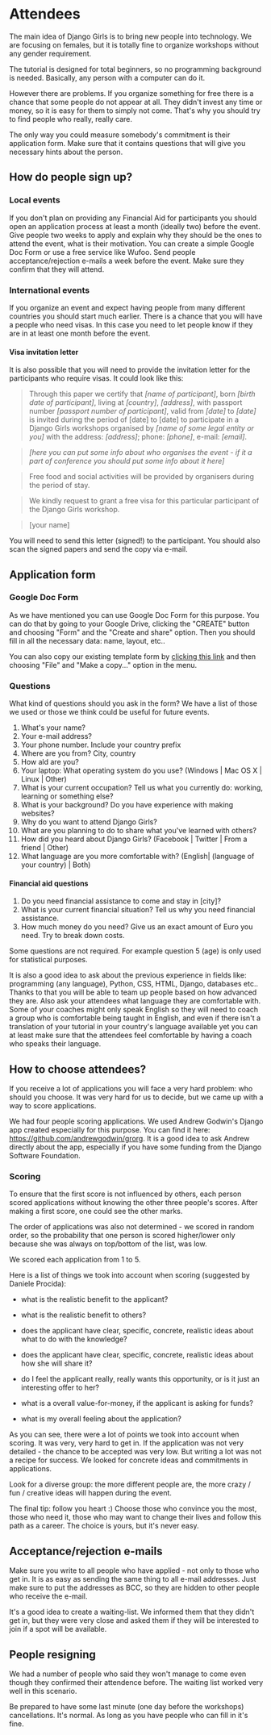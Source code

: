 # Attendees

The main idea of Django Girls is to bring new people into technology. We are focusing on females, but it is totally fine to organize workshops without any gender requirement.

The tutorial is designed for total beginners, so no programming background is needed. Basically, any person with a computer can do it.

However there are problems. If you organize something for free there is a chance that some people do not appear at all. They didn't invest any time or money, so it is easy for them to simply not come. That's why you should try to find people who really, really care.

The only way you could measure somebody's commitment is their application form. Make sure that it contains questions that will give you necessary hints about the person.

## How do people sign up?

### Local events

If you don't plan on providing any Financial Aid for participants you should open an application process at least a month (ideally two) before the event. Give people two weeks to apply and explain why they should be the ones to attend the event, what is their motivation. You can create a simple Google Doc Form or use a free service like Wufoo. Send people acceptance/rejection e-mails a week before the event. Make sure they confirm that they will attend.

### International events

If you organize an event and expect having people from many different countries you should start much earlier. There is a chance that you will have a people who need visas. In this case you need to let people know if they are in at least one month before the event.

#### Visa invitation letter

It is also possible that you will need to provide the invitation letter for the participants who require visas. It could look like this:

> Through this paper we certify  that _[name of participant]_, born _[birth date of participant]_, living at _[country]_, _[address]_, with passport number _[passport number of participant]_, valid from _[date]_ to _[date]_ is invited during the period of [date] to [date] to participate in a Django Girls workshops organised by _[name of some legal entity or you]_ with the address: _[address]_; phone: _[phone]_, e-mail: _[email]_.

> _[here you can put some info about who organises the event - if it a part of conference you should put some info about it here]_

> Free food and social activities will be provided by organisers during the period of stay.

> We kindly request to grant a free visa for this particular participant of the Django Girls workshop.

> [your name]

You will need to send this letter (signed!) to the participant. You should also scan the signed papers and send the copy via e-mail.

## Application form

### Google Doc Form

As we have mentioned you can use Google Doc Form for this purpose. You can do that by going to your Google Drive, clicking the "CREATE" button and choosing "Form" and the "Create and share" option. Then you should fill in all the necessary data: name, layout, etc..

You can also copy our existing template form by [clicking this link](https://docs.google.com/forms/d/1_C3Jp-QULdUBB9e8c_n2MG0s0ckkwABoIJvZGG5mbi4/edit?usp=sharing) and then choosing "File" and "Make a copy..." option in the menu.

### Questions

What kind of questions should you ask in the form? We have a list of those we used or those we think could be useful for future events.

1. What's your name?
2. Your e-mail address?
3. Your phone number. Include your country prefix
4. Where are you from? City, country
5. How ald are you?
6. Your laptop: What operating system do you use? (Windows | Mac OS X | Linux | Other)
7. What is your current occupation? Tell us what you currently do: working, learning or something else?
8. What is your background? Do you have experience with making websites?
9. Why do you want to attend Django Girls?
10. What are you planning to do to share what you've learned with others?
11. How did you heard about Django Girls? (Facebook | Twitter | From a friend | Other)
12. What language are you more comfortable with? (English| (language of your country) | Both)

#### Financial aid questions

1. Do you need financial assistance to come and stay in [city]?
2. What is your current financial situation? Tell us why you need financial assistance.
3. How much money do you need? Give us an exact amount of Euro you need. Try to break down costs.

Some questions are not required. For example question 5 (age) is only used for statistical purposes.

It is also a good idea to ask about the previous experience in fields like: programming (any language), Python, CSS, HTML, Django, databases etc.. Thanks to that you will be able to team up people based on how advanced they are. Also ask your attendees what language they are comfortable with. Some of your coaches might only speak English so they will need to coach a group who is comfortable being taught in English, and even if there isn't a translation of your tutorial in your country's language available yet you can at least make sure that the attendees feel comfortable by having a coach who speaks their language.

## How to choose attendees?

If you receive a lot of applications you will face a very hard problem: who should you choose. It was very hard for us to decide, but we came up with a way to score applications.

We had four people scoring applications. We used Andrew Godwin's Django app created especially for this purpose. You can find it here: https://github.com/andrewgodwin/grorg. It is a good idea to ask Andrew directly about the app, especially if you have some funding from the Django Software Foundation.

### Scoring

To ensure that the first score is not influenced by others, each person scored applications without knowing the other three people's scores. After making a first score, one could see the other marks.

The order of applications was also not determined - we scored in random order, so the probability that one person is scored higher/lower only because she was always on top/bottom of the list, was low.

We scored each application from 1 to 5.

Here is a list of things we took into account when scoring (suggested by Daniele Procida):

* what is the realistic benefit to the applicant?

* what is the realistic benefit to others?

* does the applicant have clear, specific, concrete, realistic ideas about what to do with the knowledge?

* does the applicant have clear, specific, concrete, realistic ideas about how she will share it?

* do I feel the applicant really, really wants this opportunity, or is it just an interesting offer to her?

* what is a overall value-for-money, if the applicant is asking for funds?

* what is my overall feeling about the application?

As you can see, there were a lot of points we took into account when scoring. It was very, very hard to get in. If the application was not very detailed - the chance to be accepted was very low. But writing a lot was not a recipe for success. We looked for concrete ideas and commitments in applications.

Look for a diverse group: the more different people are, the more crazy / fun / creative ideas will happen during the event.

The final tip: follow you heart :) Choose those who convince you the most, those who need it, those who may want to change their lives and follow this path as a career. The choice is yours, but it's never easy.

## Acceptance/rejection e-mails

Make sure you write to all people who have applied - not only to those who get in. It is as easy as sending the same thing to all e-mail addresses. Just make sure to put the addresses as BCC, so they are hidden to other people who receive the e-mail.

It's a good idea to create a waiting-list. We informed them that they didn't get in, but they were very close and asked them if they will be interested to join if a spot will be available.

## People resigning

We had a number of people who said they won't manage to come even though they confirmed their attendence before. The waiting list worked very well in this scenario.

Be prepared to have some last minute (one day before the workshops) cancellations. It's normal. As long as you have people who can fill in it's fine.



